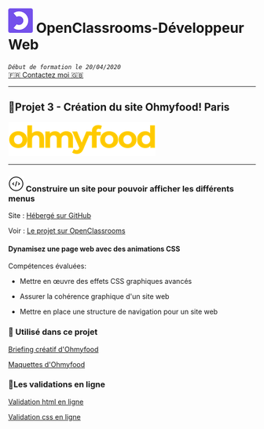 # ![left 100%](images/Logo_OpenClassrooms.png) OpenClassrooms-Développeur Web
_`Début de formation le 20/04/2020`_
   <br>[🇫🇷 Contactez moi 🇬🇧](<thierrylaval@gmx.com>) 
***
## 📎Projet 3 - Création du site Ohmyfood! Paris
![left 100%](./images/logo_ohmyfood.png)
***
### ![left 50%](images/icons8.png) Construire un site pour pouvoir afficher les différents menus
Site : [Hébergé sur GitHub](https://thierry-laval.github.io/Ohmyfood/ "Cliquez pour voir le site")

Voir : [Le projet sur OpenClassrooms](https://openclassrooms.com/fr/projects/637/assignment/ "Cliquez pour voir le projet")

#### Dynamisez une page web avec des animations CSS
Compétences évaluées:

- Mettre en œuvre des effets CSS graphiques avancés

- Assurer la cohérence graphique d'un site web
  
- Mettre en place une structure de navigation pour un site web

### 🔨 Utilisé dans ce projet

[Briefing créatif d'Ohmyfood](./Briefing_OpenClassrooms/01-Brief_créatif_Ohmyfood.pdf)

[Maquettes d'Ohmyfood](./Briefing_OpenClassrooms/Maquettes)

### 🚦Les validations en ligne

[Validation html en ligne](https://validator.w3.org/nu/?showsource=yes&showoutline=yes&showimagereport=yes&checkerrorpages=yes&useragent=Validator.nu%2FLV+http%3A%2F%2Fvalidator.w3.org%2Fservices&acceptlanguage=&doc=https%3A%2F%2Fthierry-laval.github.io%2FOhmyfood%2F)

[Validation css en ligne](https://jigsaw.w3.org/css-validator/validator?uri=https%3A%2F%2Fthierry-laval.github.io%2FOhmyfood%2F&profile=css3svg&usermedium=all&warning=1&vextwarning=&lang=fr)